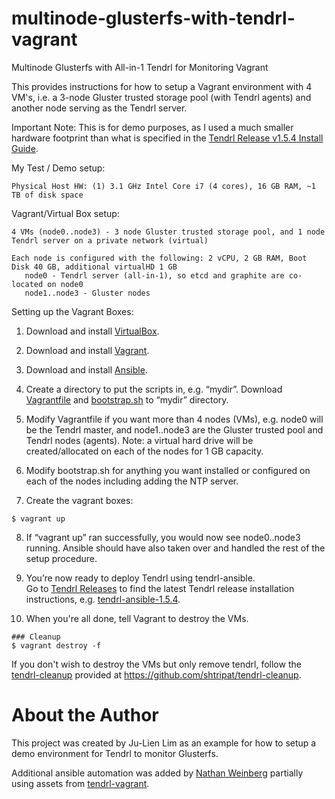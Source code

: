 # multinode-glusterfs-with-tendrl-vagrant
Multinode Glusterfs with All-in-1 Tendrl for Monitoring Vagrant 

This provides instructions for how to setup a Vagrant environment with 4 VM's, i.e. a 3-node Gluster trusted storage pool (with Tendrl agents) and another node serving as the Tendrl server.  

Important Note: This is for demo purposes, as I used a much smaller hardware footprint than what is specified in the [Tendrl Release v1.5.4 Install Guide](https://github.com/Tendrl/documentation/wiki/Tendrl-release-v1.5.4-(install-guide)).

My Test / Demo setup:

``` Physical host
Physical Host HW: (1) 3.1 GHz Intel Core i7 (4 cores), 16 GB RAM, ~1 TB of disk space
```

Vagrant/Virtual Box setup:

``` VM setup
4 VMs (node0..node3) - 3 node Gluster trusted storage pool, and 1 node Tendrl server on a private network (virtual)
      
Each node is configured with the following: 2 vCPU, 2 GB RAM, Boot Disk 40 GB, additional virtualHD 1 GB
   node0 - Tendrl server (all-in-1), so etcd and graphite are co-located on node0
   node1..node3 - Gluster nodes
```

Setting up the Vagrant Boxes:

1. Download and install [VirtualBox](https://www.virtualbox.org/wiki/Downloads).

2. Download and install [Vagrant](http://www.vagrantup.com/downloads.html).

3. Download and install [Ansible](https://github.com/ansible/ansible).

4. Create a directory to put the scripts in, e.g. “mydir”.  Download [Vagrantfile](https://github.com/julienlim/multinode-glusterfs-with-tendrl-vagrant/blob/master/Vagrantfile) and [bootstrap.sh](https://github.com/julienlim/multinode-glusterfs-with-tendrl-vagrant/blob/master/bootstrap.sh) to “mydir” directory.

5. Modify Vagrantfile if you want more than 4 nodes (VMs), e.g. node0 will be the Tendrl master, and node1..node3 are the Gluster trusted pool and Tendrl nodes (agents).  Note: a virtual hard drive will be created/allocated on each of the nodes for 1 GB capacity.

6. Modify bootstrap.sh for anything you want installed or configured on each of the nodes including adding the NTP server.

7. Create the vagrant boxes:
``` run on physical host
$ vagrant up
```

8. If “vagrant up” ran successfully, you would now see node0..node3 running. Ansible should have also taken over and handled the rest of the setup procedure.

9. You’re now ready to deploy Tendrl using tendrl-ansible.  
        Go to [Tendrl Releases](https://github.com/Tendrl/documentation/wiki/Tendrl-Releases) to find the latest Tendrl release installation instructions, e.g. [tendrl-ansible-1.5.4](/usr/share/doc/tendrl-ansible-1.5.4/README.md).

10. When you're all done, tell Vagrant to destroy the VMs.

```run on physical host
### Cleanup
$ vagrant destroy -f
```

If you don't wish to destroy the VMs but only remove tendrl, follow the [tendrl-cleanup](https://github.com/shtripat/tendrl-cleanup) provided at https://github.com/shtripat/tendrl-cleanup.


# About the Author
This project was created by Ju-Lien Lim as an example for how to setup a demo environment for Tendrl to monitor Glusterfs.

Additional ansible automation was added by [Nathan Weinberg](https://github.com/nathan-weinberg) partially using assets from [tendrl-vagrant](https://github.com/Tendrl/tendrl-vagrant).
